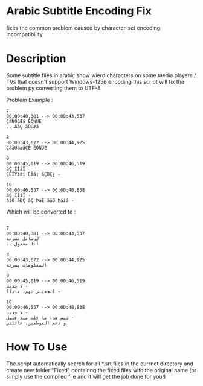 # Arabic Subtitle Encoding Fix
fixes the common problem caused by character-set encoding incompatibility 

# Description
Some subtitle files in arabic show wierd characters on some media players / TVs that doesn't support Windows-1256 encoding
this script will fix the problem py converting them to UTF-8 

Problem Example :


```
7
00:00:40,381 --> 00:00:43,537
ÇáÑÓÇÆá ÈÓÑÚÉ
...ÃäÇ ãÔÛæá

8
00:00:43,672 --> 00:00:44,925
ÇáãÚáæãÇÊ ÈÓÑÚÉ

9
00:00:45,019 --> 00:00:46,519
áÇ ÌÏíÏ -
ÇÊÍÝíäí Èåã¡ ãÇÐÇ¿ -

10
00:00:46,557 --> 00:00:48,838
áÇ ÌÏíÏ -
áíÓ åÐÇ ãÇ ÞáÊ ãäÐ Þáíá -
```

Which will be converted to :

```

7
00:00:40,381 --> 00:00:43,537
الرسائل بسرعة
...أنا مشغول

8
00:00:43,672 --> 00:00:44,925
المعلومات بسرعة

9
00:00:45,019 --> 00:00:46,519
لا جديد -
اتحفيني بهم، ماذا؟ -

10
00:00:46,557 --> 00:00:48,838
لا جديد -
ليس هذا ما قلت منذ قليل -
و دعم الموظفين، عائلتي
```


# How To Use
The script automatically search for all *.srt files in the currnet directory and create new folder "Fixed" containng the fixed files with the original name
(or simply use the compiled file and it will get the job done for you!)

